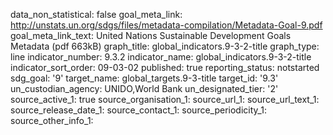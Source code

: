 data_non_statistical: false
goal_meta_link: http://unstats.un.org/sdgs/files/metadata-compilation/Metadata-Goal-9.pdf
goal_meta_link_text: United Nations Sustainable Development Goals Metadata (pdf 663kB)
graph_title: global_indicators.9-3-2-title
graph_type: line
indicator_number: 9.3.2
indicator_name: global_indicators.9-3-2-title
indicator_sort_order: 09-03-02
published: true
reporting_status: notstarted
sdg_goal: '9'
target_name: global_targets.9-3-title
target_id: '9.3'
un_custodian_agency: UNIDO,World Bank
un_designated_tier: '2'
source_active_1: true
source_organisation_1: 
source_url_1: 
source_url_text_1: 
source_release_date_1: 
source_contact_1: 
source_periodicity_1: 
source_other_info_1: 